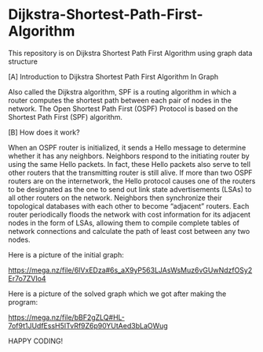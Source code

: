 # Dijkstra-Shortest-Path-First-Algorithm
This repository is on Dijkstra Shortest Path First Algorithm using graph data structure

[A] Introduction to Dijkstra Shortest Path First Algorithm In Graph

Also called the Dijkstra algorithm, SPF is a routing algorithm in which a router computes the shortest path between each pair of nodes in the network. The Open Shortest Path First (OSPF) Protocol is based on the Shortest Path First (SPF) algorithm.

[B] How does it work?

When an OSPF router is initialized, it sends a Hello message to determine whether it has any neighbors. 
Neighbors respond to the initiating router by using the same Hello packets. 
In fact, these Hello packets also serve to tell other routers that the transmitting router is still alive.
If more than two OSPF routers are on the internetwork, the Hello protocol causes one of the routers to be designated as the one to send out link state advertisements (LSAs) to all other routers on the network.
Neighbors then synchronize their topological databases with each other to become “adjacent” routers. Each router periodically floods the network with cost information for its adjacent nodes in the form of LSAs, allowing them to compile complete tables of network connections and calculate the path of least cost between any two nodes.

Here is a picture of the initial graph:

https://mega.nz/file/6IVxEDza#6s_aX9yP563LJAsWsMuz6vGUwNdzfOSy2Er7o7ZVIo4

Here is a picture of the solved graph which we got after making the program:

https://mega.nz/file/bBF2gZLQ#HL-7of9t1JUdfEssH5ITvRf9Z6p90YUtAed3bLaOWug

HAPPY CODING!
